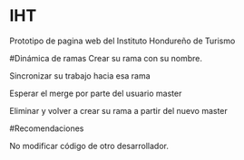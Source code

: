 # IHT
Prototipo de pagina web del Instituto Hondureño de Turismo

#Dinámica de ramas
Crear su rama con su nombre.

Sincronizar su trabajo hacia esa rama

Esperar el merge por parte del usuario master

Eliminar y volver a crear su rama a partir del nuevo master


#Recomendaciones

No modificar código de otro desarrollador.
